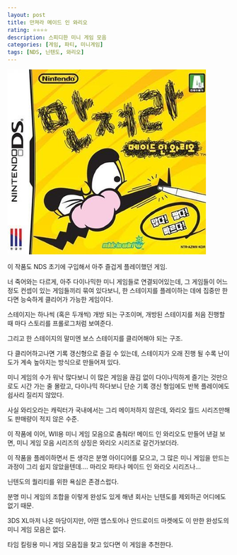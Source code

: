 ```yaml
---
layout: post
title: 만져라 메이드 인 와리오
rating: ⭐️⭐️⭐️⭐️
description: 스피디한 미니 게임 모음
categories: [게임, 파티, 미니게임]
tags: [NDS, 닌텐도, 와리오]
---
```


![와리오](../../img/2013/made_in_wario.jpg)

이 작품도 NDS 초기에 구입해서 아주 즐겁게 플레이했던 게임.

너 죽어와는 다르게, 아주 다이나믹한 미니 게임들로 연결되어있는데, 그 게임들이 어느정도 컨셉이 있는 게임들끼리 묶여 있다보니, 한 스테이지를 플레이하는 데에 집중만 한다면 능숙하게 클리어가 가능한 게임이다.

스테이지는 하나씩 (혹은 두개씩) 개방 되는 구조이며, 개방된 스테이지를 처음 진행할 때 마다 스토리를 프롤로그처럼 보여준다.

그리고 한 스테이지의 말미엔 보스 스테이지를 클리어해야 되는 구조.

다 클리어하고나면 기록 갱신형으로 즐길 수 있는데, 스테이지가 오래 진행 될 수록 난이도가 계속 높아지는 방식으로 만들어져 있다.

미니 게임의 수가 워낙 많다보니 이 많은 게임을 끊김 없이 다이나믹하게 즐기는 것만으로도 시간 가는 줄 몰랐고, 다이나믹 하다보니 단순 기록 갱신 형임에도 반복 플레이에도 쉽사리 질리지 않았다.

사실 와리오라는 캐릭터가 국내에서는 그리 메이저하지 않은데, 와리오 월드 시리즈만해도 판매량이 적지 않은 수준.

이 작품에 이어, WII용 미니 게임 모음으로 춤춰라! 메이드 인 와리오도 만들어 낸걸 보면, 미니 게임 모음 시리즈의 상징은 와리오 시리즈로 갈건가보더라.

이 작품을 플레이하면서 든 생각은 분명 아이디어를 모으고, 그 많은 미니 게임을 만드는 과정이 그리 쉽지 않았을텐데.... 마리오 파티나 메이드 인 와리오 시리즈나...

닌텐도의 퀄리티를 위한 욕심은 존경스럽다.

분명 미니 게임의 조합을 이렇게 완성도 있게 해낸 회사는 닌텐도를 제외하곤 어디에도 없기 때문.

3DS XL마저 나온 마당이지만, 어떤 앱스토어나 안드로이드 마켓에도 이 만한 완성도의 미니 게임 모음은 없다.

타임 킬링용 미니 게임 모음집을 찾고 있다면 이 게임을 추천한다.